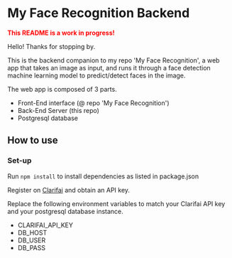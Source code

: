 # My Face Recognition Backend

<span style="color:red">**This README is a work in progress!**</span>

Hello! Thanks for stopping by.

This is the backend companion to my repo 'My Face Recognition', a web app that takes an image as input, and runs it through a face detection machine learning model to predict/detect faces in the image.

The web app is composed of 3 parts.

- Front-End interface (@ repo 'My Face Recognition')
- Back-End Server (this repo)
- Postgresql database

## How to use

### Set-up

Run `npm install` to install dependencies as listed in package.json

Register on [Clarifai](https://www.clarifai.com/) and obtain an API key.

Replace the following environment variables to match your Clarifai API key and your postgresql database instance.

- CLARIFAI_API_KEY
- DB_HOST
- DB_USER
- DB_PASS
